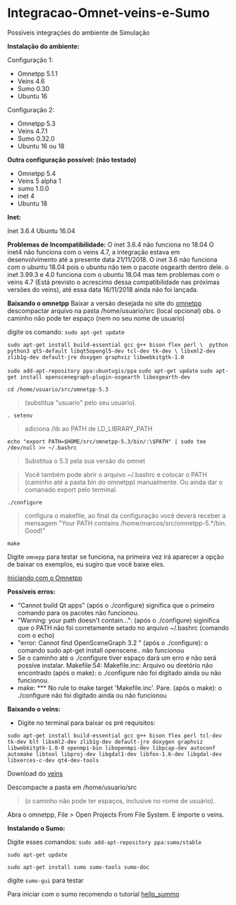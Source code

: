 # Integracao-Omnet-veins-e-Sumo
Possíveis integrações do ambiente de Simulação


**Instalação do ambiente:**

Configuração 1:
*   Omnetpp 5.1.1
*   Veins 4.6
*   Sumo 0.30
*   Ubuntu 16

Configuração 2:
*   Omnetpp 5.3
*   Veins 4.7.1
*   Sumo 0.32.0
*   Ubuntu 16 ou 18

**Outra configuração possível: (não testado)**
*   Omnetpp 5.4
*   Veins 5 alpha 1 
*   sumo 1.0.0
*   inet 4
*   Ubuntu 18

**Inet:**

Inet 3.6.4 
Ubuntu 16.04 

**Problemas de Incompatibilidade:**
O inet 3.6.4 não funciona no 18.04
O inet4 não funciona com o veins 4.7, a integração estava em desenvolvimento até a presente data 21/11/2018.
O inet 3.6 não funciona com o ubuntu 18.04 pois o ubuntu não tem o pacote osgearth dentro dele.
o inet 3.99.3 e 4.0 funciona com o ubuntu 18.04 mas tem problemas com o veins 4.7 (Está previsto o acrescimo dessa compatibilidade nas próximas versões do veins), até essa data 16/11/2018 ainda não foi lançada.



**Baixando o omnetpp**
Baixar a versão desejada no site do [omnetpp](https://omnetpp.org/download/)
descompactar arquivo na pasta /home/usuario/src (local opcional) 
obs. o caminho não pode ter espaço (nem no seu nome de usuario)

digite os comando:
`sudo apt-get update`

`sudo apt-get install build-essential gcc g++ bison flex perl \ 
python python3 qt5-default libqt5opengl5-dev tcl-dev tk-dev \
libxml2-dev zlib1g-dev default-jre doxygen graphviz libwebkitgtk-1.0`

`sudo add-apt-repository ppa:ubuntugis/ppa`
`sudo apt-get update`
`sudo apt-get install openscenegraph-plugin-osgearth libosgearth-dev`



`cd /home/usuario/src/omnetpp-5.3`

> (substitua "usuario" pelo seu usuario).

`. setenv` 

> adiciona /lib ao PATH de LD_LIBRARY_PATH

`echo "export PATH=$HOME/src/omnetpp-5.3/bin/:\$PATH" | sudo tee /dev/null >> ~/.bashrc `

> Substitua o 5.3 pela sua versão do omnet 

> Você também pode abrir o arquivo ~/.bashrc e colocar o PATH (caminho até a pasta bin do omnetpp) manualmente. Ou ainda dar o comanado export pelo terminal.

`./configure`

> configura o makefile, ao final da configuração você deverá receber a mensagem "Your PATH contains /home/marcos/src/omnetpp-5.*/bin. Good!"

`make`


Digite `omnepp` para testar se funciona, na primeira vez irá aparecer a opção de baixar os exemplos, eu sugiro que você baixe eles.

[Iniciando com o Omnetpp](https://docs.omnetpp.org/tutorials/tictoc/)

**Possíveis erros:**

*   "Cannot build Qt apps" (após o ./configure)     significa que o primeiro comando para os pacotes não funcionou.
*   "Warning: your path doesn't contain...": (após o ./configure)    siginifica que o PATH não foi corretamente setado no arquivo ~/.bashrc (comando com o echo)
*   "error: Cannot find OpenSceneGraph 3.2 " (após o ./configure):  o comando sudo apt-get install openscene.. não funcionou
*   Se o caminho até o ./configure tiver espaço dará um erro e não será possíve instalar.
Makefile:54: Makefile.inc: Arquivo ou diretório não encontrado (após o make): o ./configure não foi digitado ainda ou não funcionou.
*   make: *** No rule to make target 'Makefile.inc'.  Pare. (após o make): o ./configure não foi digitado ainda ou não funcionou



**Baixando o veins:**

*   Digite no terminal para baixar os pré requisitos:

`sudo apt-get install build-essential gcc g++ bison flex perl tcl-dev tk-dev blt libxml2-dev zlib1g-dev default-jre doxygen graphviz libwebkitgtk-1.0-0 openmpi-bin libopenmpi-dev libpcap-dev autoconf automake libtool libproj-dev libgdal1-dev libfox-1.6-dev libgdal-dev libxerces-c-dev qt4-dev-tools`

Download do [veins](https://github.com/sommer/veins/releases)

Descompacte a pasta em /home/usuario/src 

> (o caminho não pode ter espaços, inclusive no nome de usuário).

Abra o omnetpp, File > Open Projects From File System. E importe o veins.

**Instalando o Sumo:**

Digite esses comandos:
`sudo add-apt-repository ppa:sumo/stable`   
            
`sudo apt-get update	`	
					
`sudo apt-get install sumo sumo-tools sumo-doc`     

digite `sumo-gui` para testar


Para iniciar com o sumo recomendo o tutorial [hello_summo](https://sumo.dlr.de/wiki/Tutorials/Hello_Sumo) 







